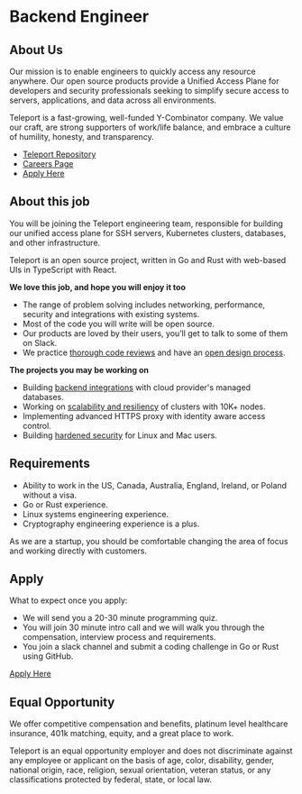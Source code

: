 # Backend Engineer

## About Us

Our mission is to enable engineers to quickly access any resource anywhere. Our
open source products provide a Unified Access Plane for developers and security
professionals seeking to simplify secure access to servers, applications, and
data across all environments.

Teleport is a fast-growing, well-funded Y-Combinator company. We value our
craft, are strong supporters of work/life balance, and embrace a culture of
humility, honesty, and transparency.

- [Teleport Repository](https://github.com/gravitational/teleport)
- [Careers Page](https://goteleport.com/careers/)
- [Apply Here](https://jobs.lever.co/teleport/8a3ba43b-ae42-4225-aaf0-7f54713202d6)

## About this job

You will be joining the Teleport engineering team, responsible for building our
unified access plane for SSH servers, Kubernetes clusters, databases, and other
infrastructure.

Teleport is an open source project, written in Go and Rust with web-based UIs in
TypeScript with React.

**We love this job, and hope you will enjoy it too**

* The range of problem solving includes networking, performance, security and
  integrations with existing systems.
* Most of the code you will write will be open source.
* Our products are loved by their users, you’ll get to talk to some of them on Slack.
* We practice [thorough code reviews](https://github.com/gravitational/teleport/pull/4769) and
  have an [open design process](https://github.com/gravitational/teleport/tree/master/rfd).

**The projects you may be working on**

* Building [backend integrations](https://github.com/gravitational/teleport/issues?q=is%3Aissue+is%3Aopen+label%3Aaws) with cloud provider's managed databases.
* Working on [scalability and resiliency](https://github.com/gravitational/teleport/issues?q=is%3Aissue+is%3Aopen+label%3Ascale) of clusters with 10K+ nodes.
* Implementing advanced HTTPS proxy with identity aware access control.
* Building [hardened security](https://github.com/gravitational/teleport/issues?q=is%3Aissue+is%3Aopen+label%3Asecurity) for Linux and Mac users.

## Requirements

* Ability to work in the US, Canada, Australia, England, Ireland, or Poland without a visa.
* Go or Rust experience.
* Linux systems engineering experience.
* Cryptography engineering experience is a plus.

As we are a startup, you should be comfortable changing the area of focus and
working directly with customers.

## Apply

What to expect once you apply:

* We will send you a 20-30 minute programming quiz.
* You will join 30 minute intro call and we will walk you through the
  compensation, interview process and requirements.
* You join a slack channel and submit a coding challenge in Go or Rust using
  GitHub.

[Apply Here](https://jobs.lever.co/teleport/8a3ba43b-ae42-4225-aaf0-7f54713202d6)

## Equal Opportunity

We offer competitive compensation and benefits, platinum level healthcare
insurance, 401k matching, equity, and a great place to work.

Teleport is an equal opportunity employer and does not discriminate against any
employee or applicant on the basis of age, color, disability, gender, national
origin, race, religion, sexual orientation, veteran status, or any
classifications protected by federal, state, or local law.
